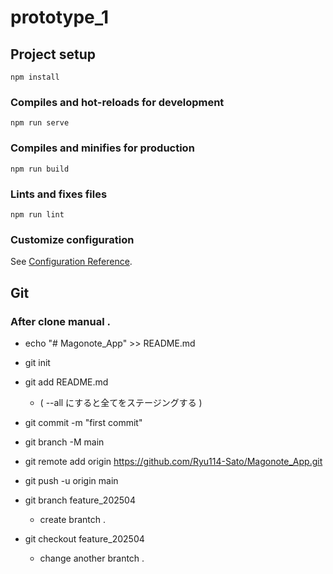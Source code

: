 # prototype_1

## Project setup
```
npm install
```

### Compiles and hot-reloads for development
```
npm run serve
```

### Compiles and minifies for production
```
npm run build
```

### Lints and fixes files
```
npm run lint
```

### Customize configuration
See [Configuration Reference](https://cli.vuejs.org/config/).

## Git 

### After clone manual .

- echo "# Magonote_App" >> README.md
- git init
- git add README.md
     - ( --all にすると全てをステージングする )
- git commit -m "first commit"
- git branch -M main
- git remote add origin https://github.com/Ryu114-Sato/Magonote_App.git
- git push -u origin main

-  git branch feature_202504 
     - create brantch .

- git checkout feature_202504
     - change another brantch .




